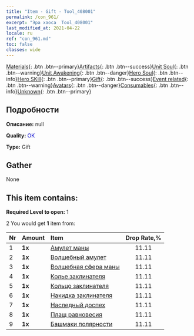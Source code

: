 ```yaml
---
title: "Item - Gift - Tool_408001"
permalink: /con_961/
excerpt: "Эра хаоса  Tool_408001"
last_modified_at: 2021-04-22
locale: ru
ref: "con_961.md"
toc: false
classes: wide
---
```

 [Materials](/ItemsRU/){: .btn .btn--primary}[Artifacts](/ItemsRU/Artifacts/){: .btn .btn--success}[Unit Soul](/ItemsRU/UnitSoul/){: .btn .btn--warning}[Unit Awakening](/ItemsRU/UnitAwakening/){: .btn .btn--danger}[Hero Soul](/ItemsRU/HeroSoul/){: .btn .btn--info}[Hero SKill](/ItemsRU/HeroSkill/){: .btn .btn--primary}[Gift](/ItemsRU/Gift/){: .btn .btn--success}[Event related](/ItemsRU/Events/){: .btn .btn--warning}[Avatars](/ItemsRU/Avatars/){: .btn .btn--danger}[Consumables](/ItemsRU/Consumables/){: .btn .btn--info}[Unknown](/ItemsRU/Unknown/){: .btn .btn--primary}

## Подробности
 **Описание:** null

 **Quality:** <span style="color: #0000CD">OK</span>

 **Type:** Gift

## Gather

  None

## This item contains:

 **Required Level to open:** 1

 2 You would get **1** item  from:

  | Nr | Amount |     Item    | Drop Rate,% |
  |:---|:-------|:------------|:---------:|
  | 1 |  **1x** | [Амулет маны](/ru/Items/art_112/) | 11.11 | 
  | 2 |  **1x** | [Волшебный амулет](/ru/Items/art_113/) | 11.11 | 
  | 3 |  **1x** | [Волшебная сфера маны](/ru/Items/art_114/) | 11.11 | 
  | 4 |  **1x** | [Колье заклинателя](/ru/Items/art_115/) | 11.11 | 
  | 5 |  **1x** | [Кольцо заклинателя](/ru/Items/art_116/) | 11.11 | 
  | 6 |  **1x** | [Накидка заклинателя](/ru/Items/art_117/) | 11.11 | 
  | 7 |  **1x** | [Наследный доспех](/ru/Items/art_118/) | 11.11 | 
  | 8 |  **1x** | [Плащ равновесия](/ru/Items/art_119/) | 11.11 | 
  | 9 |  **1x** | [Башмаки полярности](/ru/Items/art_120/) | 11.11 | 
